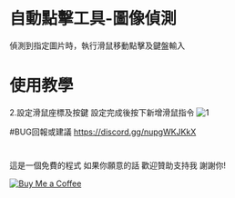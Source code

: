 # 自動點擊工具-圖像偵測

偵測到指定圖片時，執行滑鼠移動點擊及鍵盤輸入

# 使用教學
2.設定滑鼠座標及按鍵 設定完成後按下新增滑鼠指令 ![1](https://github.com/user-attachments/assets/bda2d45a-7211-47a8-8dd5-150367e58da8)


#BUG回報或建議
https://discord.gg/nupgWKJKkX

#
這是一個免費的程式 如果你願意的話 歡迎贊助支持我 謝謝你!

[![Buy Me a Coffee](https://www.buymeacoffee.com/assets/img/custom_images/orange_img.png)](https://www.buymeacoffee.com/dreamtv)
